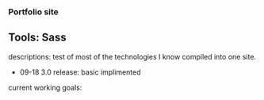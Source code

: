 ### Portfolio site
## Tools: Sass
descriptions: test of most of the technologies I know compiled into one site.

- 09-18 3.0 release: basic implimented

current working goals:
